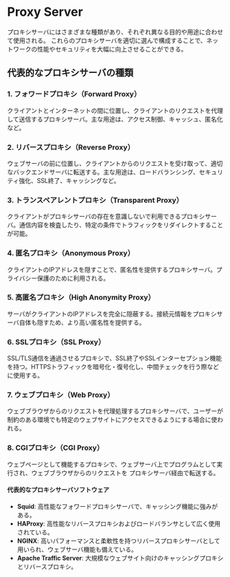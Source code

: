 # Proxy Server

プロキシサーバにはさまざまな種類があり、それぞれ異なる目的や用途に合わせて使用される。
これらのプロキシサーバを適切に選んで構成することで、ネットワークの性能やセキュリティを大幅に向上させることができる。

## 代表的なプロキシサーバの種類

### 1. **フォワードプロキシ（Forward Proxy）**

クライアントとインターネットの間に位置し、クライアントのリクエストを代理して送信するプロキシサーバ。主な用途は、アクセス制御、キャッシュ、匿名化など。

### 2. **リバースプロキシ（Reverse Proxy）**

ウェブサーバの前に位置し、クライアントからのリクエストを受け取って、適切なバックエンドサーバに転送する。主な用途は、ロードバランシング、セキュリティ強化、SSL終了、キャッシングなど。

### 3. **トランスペアレントプロキシ（Transparent Proxy）**

クライアントがプロキシサーバの存在を意識しないで利用できるプロキシサーバ。通信内容を検査したり、特定の条件でトラフィックをリダイレクトすることが可能。

### 4. **匿名プロキシ（Anonymous Proxy）**

クライアントのIPアドレスを隠すことで、匿名性を提供するプロキシサーバ。プライバシー保護のために利用される。

### 5. **高匿名プロキシ（High Anonymity Proxy）**

サーバがクライアントのIPアドレスを完全に隠蔽する。接続元情報をプロキシサーバ自体も隠すため、より高い匿名性を提供する。

### 6. **SSLプロキシ（SSL Proxy）**

SSL/TLS通信を通過させるプロキシで、SSL終了やSSLインターセプション機能を持つ。HTTPSトラフィックを暗号化・復号化し、中間チェックを行う際などに使用する。

### 7. **ウェブプロキシ（Web Proxy）**

ウェブブラウザからのリクエストを代理処理するプロキシサーバで、ユーザーが制約のある環境でも特定のウェブサイトにアクセスできるようにする場合に使われる。

### 8. **CGIプロキシ（CGI Proxy）**

ウェブページとして機能するプロキシで、ウェブサーバ上でプログラムとして実行され、ウェブブラウザからのリクエストを プロキシサーバ経由で転送する。

#### 代表的なプロキシサーバソフトウェア

- **Squid**: 高性能なフォワードプロキシサーバで、キャッシング機能に強みがある。
- **HAProxy**: 高性能なリバースプロキシおよびロードバランサとして広く使用されている。
- **NGINX**: 高いパフォーマンスと柔軟性を持つリバースプロキシサーバとして用いられ、ウェブサーバ機能も備えている。
- **Apache Traffic Server**: 大規模なウェブサイト向けのキャッシングプロキシとリバースプロキシ。
